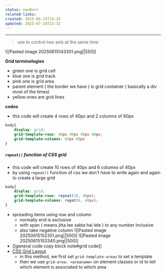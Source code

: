 ```yaml
---
status: newBorn
related-links: 
created: 2025-06-15T14:29
updated: 2025-07-18T22:32
---
```

---
> use to control two axis at the same time


![[Pasted image 20250615143301.png||550]]

**Grid terminologies**
- green one is grid cell
- blue one is grid track
- pink one is grid area
- parent element ( the border we have ) is grid container ( basically a div most of the times)
- yellow ones are grid lines

**codes**
- this code will create 4 rows of 40px and 2 columns of 60px 
```css
body{
	display: grid;
	grid-template-rows: 40px 40px 40px 40px;
	grid-template-columns: 60px 60px
}
```

##### `repeat()` function of CSS grid
- this code will create 10 rows of 40px and 6 columns of 40px
- by using `repeat()` function of css we don't have to write again and again to create a large grid
```css
body{
	display: grid;
	grid-template-rows: repeat(10, 40px);
	grid-template-columns: repat(6, 40px);
}
```

- spreading items using row and column
	- normally end is exclusive
	- with span ( means jitta lee sakta hai lele ) to any number inclusive
	- also take negative column
![[Pasted image 20250615152351.png||500]]
![[Pasted image 20250615153340.png||500]]
- [[general code copy block note#grid code]]
- [CSS Grid Layout](https://www.w3schools.com/css/css_grid.asp)
	- in this method, we first set `grid-template-areas` to set a template
	- then we use `grid-area: <areaname>` on element classes or id to tell which element is associated to which area

